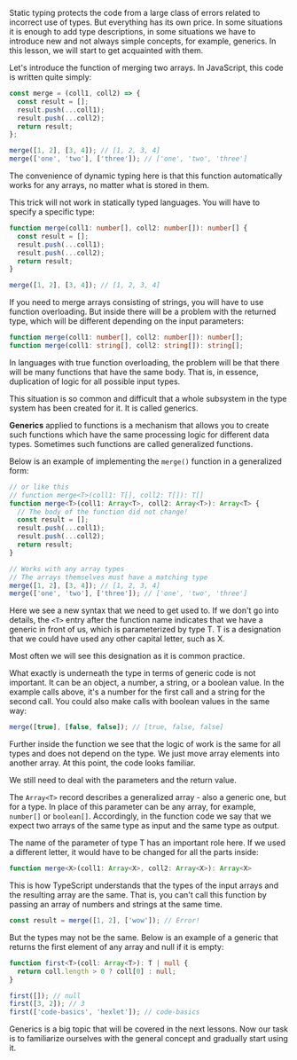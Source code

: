 
Static typing protects the code from a large class of errors related to incorrect use of types. But everything has its own price. In some situations it is enough to add type descriptions, in some situations we have to introduce new and not always simple concepts, for example, generics. In this lesson, we will start to get acquainted with them.

Let's introduce the function of merging two arrays. In JavaScript, this code is written quite simply:

```javascript
const merge = (coll1, coll2) => {
  const result = [];
  result.push(...coll1);
  result.push(...coll2);
  return result;
};

merge([1, 2], [3, 4]); // [1, 2, 3, 4]
merge(['one', 'two'], ['three']); // ['one', 'two', 'three']
```

The convenience of dynamic typing here is that this function automatically works for any arrays, no matter what is stored in them.

This trick will not work in statically typed languages. You will have to specify a specific type:

```typescript
function merge(coll1: number[], coll2: number[]): number[] {
  const result = [];
  result.push(...coll1);
  result.push(...coll2);
  return result;
}

merge([1, 2], [3, 4]); // [1, 2, 3, 4]
```

If you need to merge arrays consisting of strings, you will have to use function overloading. But inside there will be a problem with the returned type, which will be different depending on the input parameters:

```typescript
function merge(coll1: number[], coll2: number[]): number[];
function merge(coll1: string[], coll2: string[]): string[];
```

In languages with true function overloading, the problem will be that there will be many functions that have the same body. That is, in essence, duplication of logic for all possible input types.

This situation is so common and difficult that a whole subsystem in the type system has been created for it. It is called generics.

**Generics** applied to functions is a mechanism that allows you to create such functions which have the same processing logic for different data types. Sometimes such functions are called generalized functions.

Below is an example of implementing the `merge()` function in a generalized form:

```typescript
// or like this
// function merge<T>(coll1: T[], coll2: T[]): T[]
function merge<T>(coll1: Array<T>, coll2: Array<T>): Array<T> {
  // The body of the function did not change!
  const result = [];
  result.push(...coll1);
  result.push(...coll2);
  return result;
}

// Works with any array types
// The arrays themselves must have a matching type
merge([1, 2], [3, 4]); // [1, 2, 3, 4]
merge(['one', 'two'], ['three']); // ['one', 'two', 'three']
```

Here we see a new syntax that we need to get used to. If we don't go into details, the `<T>` entry after the function name indicates that we have a generic in front of us, which is parameterized by type T. T is a designation that we could have used any other capital letter, such as X.

Most often we will see this designation as it is common practice.

What exactly is underneath the type in terms of generic code is not important. It can be an object, a number, a string, or a boolean value. In the example calls above, it's a number for the first call and a string for the second call. You could also make calls with boolean values in the same way:

```typescript
merge([true], [false, false]); // [true, false, false]
```

Further inside the function we see that the logic of work is the same for all types and does not depend on the type. We just move array elements into another array. At this point, the code looks familiar.

We still need to deal with the parameters and the return value.

The `Array<T>` record describes a generalized array - also a generic one, but for a type. In place of this parameter can be any array, for example, `number[]` or `boolean[]`. Accordingly, in the function code we say that we expect two arrays of the same type as input and the same type as output.

The name of the parameter of type T has an important role here. If we used a different letter, it would have to be changed for all the parts inside:

```typescript
function merge<X>(coll1: Array<X>, coll2: Array<X>): Array<X>
```

This is how TypeScript understands that the types of the input arrays and the resulting array are the same. That is, you can't call this function by passing an array of numbers and strings at the same time.

```typescript
const result = merge([1, 2], ['wow']); // Error!
```

But the types may not be the same. Below is an example of a generic that returns the first element of any array and null if it is empty:

```typescript
function first<T>(coll: Array<T>): T | null {
  return coll.length > 0 ? coll[0] : null;
}

first([]); // null
first([3, 2]); // 3
first(['code-basics', 'hexlet']); // code-basics
```

Generics is a big topic that will be covered in the next lessons. Now our task is to familiarize ourselves with the general concept and gradually start using it.
